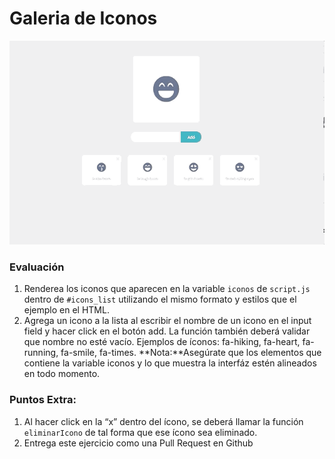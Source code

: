 # Galeria de Iconos

![Galeria de Iconos Demo](images/demo_low.gif "Demo")

### Evaluación
1. Renderea los iconos que aparecen en la variable `iconos` de `script.js` dentro de `#icons_list` utilizando el mismo formato y estilos que el ejemplo en el HTML.
2. Agrega un icono a la lista al escribir el nombre de un icono en el input field y hacer click en el botón add. La función también deberá validar que nombre no esté vacío. Ejemplos de íconos: fa-hiking, fa-heart, fa-running, fa-smile, fa-times.
  **Nota:**Asegúrate que los elementos que contiene la variable iconos y lo que muestra la interfáz estén alineados en todo momento.

### Puntos Extra:
1. Al hacer click en la “x” dentro del ícono, se deberá llamar la función `eliminarIcono` de tal forma que ese ícono sea eliminado.
2. Entrega este ejercicio como una Pull Request en Github

